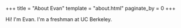 +++
title = "About Evan"
template = "about.html"
paginate_by = 0
+++

Hi! I'm Evan. I'm a freshman at UC Berkeley.